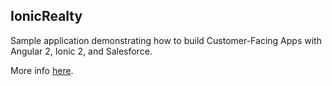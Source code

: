 ## IonicRealty

Sample application demonstrating how to build Customer-Facing Apps with Angular 2, Ionic 2, and Salesforce.

More info [here](http://coenraets.org/blog/2016/02/angular2-ionic2-salesforce/).
